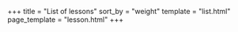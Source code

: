 +++
title = "List of lessons"
sort_by = "weight"
template = "list.html"
page_template = "lesson.html"
+++
